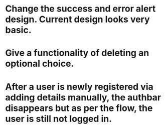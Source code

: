 # Change the success and error alert design. Current design looks very basic.
# Give a functionality of deleting an optional choice.
# After a user is newly registered via adding details manually, the authbar disappears but as per the flow, the user is still not logged in.